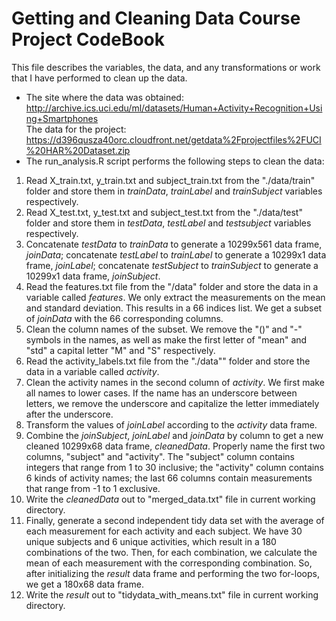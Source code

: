 Getting and Cleaning Data Course Project CodeBook
=================================================
This file describes the variables, the data, and any transformations or work that I have performed to clean up the data.  
* The site where the data was obtained:  
http://archive.ics.uci.edu/ml/datasets/Human+Activity+Recognition+Using+Smartphones      
The data for the project:  
https://d396qusza40orc.cloudfront.net/getdata%2Fprojectfiles%2FUCI%20HAR%20Dataset.zip  
* The run_analysis.R script performs the following steps to clean the data:   
 1. Read X_train.txt, y_train.txt and subject_train.txt from the "./data/train" folder and store them in *trainData*, *trainLabel* and *trainSubject* variables respectively.       
 2. Read X_test.txt, y_test.txt and subject_test.txt from the "./data/test" folder and store them in *testData*, *testLabel* and *testsubject* variables respectively.  
 3. Concatenate *testData* to *trainData* to generate a 10299x561 data frame, *joinData*; concatenate *testLabel* to *trainLabel* to generate a 10299x1 data frame, *joinLabel*; concatenate *testSubject* to *trainSubject* to generate a 10299x1 data frame, *joinSubject*.  
 4. Read the features.txt file from the "/data" folder and store the data in a variable called *features*. We only extract the measurements on the mean and standard deviation. This results in a 66 indices list. We get a subset of *joinData* with the 66 corresponding columns.  
 5. Clean the column names of the subset. We remove the "()" and "-" symbols in the names, as well as make the first letter of "mean" and "std" a capital letter "M" and "S" respectively.   
 6. Read the activity_labels.txt file from the "./data"" folder and store the data in a variable called *activity*.  
 7. Clean the activity names in the second column of *activity*. We first make all names to lower cases. If the name has an underscore between letters, we remove the underscore and capitalize the letter immediately after the underscore.  
 8. Transform the values of *joinLabel* according to the *activity* data frame.  
 9. Combine the *joinSubject*, *joinLabel* and *joinData* by column to get a new cleaned 10299x68 data frame, *cleanedData*. Properly name the first two columns, "subject" and "activity". The "subject" column contains integers that range from 1 to 30 inclusive; the "activity" column contains 6 kinds of activity names; the last 66 columns contain measurements that range from -1 to 1 exclusive.  
 10. Write the *cleanedData* out to "merged_data.txt" file in current working directory.  
 11. Finally, generate a second independent tidy data set with the average of each measurement for each activity and each subject. We have 30 unique subjects and 6 unique activities, which result in a 180 combinations of the two. Then, for each combination, we calculate the mean of each measurement with the corresponding combination. So, after initializing the *result* data frame and performing the two for-loops, we get a 180x68 data frame.
 12. Write the *result* out to "tidydata_with_means.txt" file in current working directory. 
